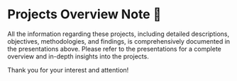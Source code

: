 # Projects Overview Note 📄

All the information regarding these projects, including detailed descriptions, objectives, methodologies, and findings, is comprehensively documented in the presentations above. Please refer to the presentations for a complete overview and in-depth insights into the projects.

Thank you for your interest and attention!
